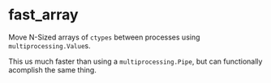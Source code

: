 # fast_array

Move N-Sized arrays of `ctypes` between processes using `multiprocessing.Value`s.

This us much faster than using a `multiprocessing.Pipe`, but can functionally acomplish the same thing.
